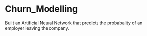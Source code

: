 # Churn_Modelling
Built an Artificial Neural Network that predicts the probabality of an employer leaving the company. 
